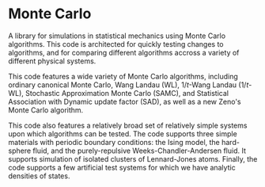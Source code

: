 Monte Carlo
===========

A library for simulations in statistical mechanics using Monte Carlo algorithms.
This code  is architected for quickly testing changes to algorithms, and for
comparing different algorithms accross a variety of different physical systems.

This code features a wide variety of Monte Carlo algorithms, including ordinary
canonical Monte Carlo, Wang Landau (WL), $1/t$-Wang Landau ($1/t$-WL),
Stochastic Approximation Monte Carlo (SAMC), and Statistical Association with
Dynamic update factor (SAD), as well as a new Zeno's Monte Carlo algorithm.

This code also features a relatively broad set of relatively simple
systems upon which algorithms can be tested.  The code supports three simple
materials with periodic boundary conditions:  the Ising model, the hard-sphere
fluid, and the purely-repulsive Weeks-Chandler-Andersen fluid.  It supports
simulation of isolated clusters of Lennard-Jones atoms.  Finally, the code
supports a few artificial test systems for which we have analytic densities of
states.